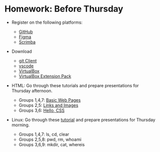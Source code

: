 # Homework:  Before Thursday

- Register on the following platforms:
  - [GitHub]
  - [Figma]
  - [Scrimba]

- Download
  - [git Client](https://git-scm.com/downloads)
  - [vscode](https://code.visualstudio.com/)
  - [VirtualBox](https://www.virtualbox.org/wiki/Downloads)
  - [VirtualBox Extension Pack](https://www.virtualbox.org/wiki/Downloads)

- HTML: Go through these tutorials and prepare presentations for Thursday afternoon.
  - Groups 1,4,7: [Basic Web Pages](https://internetingishard.netlify.app/html-and-css/basic-web-pages/)
  - Groups 2,5: [Links and Images](https://internetingishard.netlify.app/html-and-css/links-and-images/)
  - Groups 3,6: [Hello, CSS](https://internetingishard.netlify.app/html-and-css/hello-css/)

- Linux: Go through these [tutorial] and prepare presentations for Thursday morning.
  - Groups 1,4,7: ls, cd, clear
  - Groups 2,5,8: pwd, rm, whoami
  - Groups 3,6,9: mkdir, cat, whereis

  
<!-- Links -->
[tutorial]:https://www.geeksforgeeks.org/basic-linux-commands/

<!-- Links -->
[Scrimba]:https://scrimba.com/
[Figma]:https://www.figma.com/
[GitHub]:https://github.com/
[Modern JavaScript Tutorial]:https://www.youtube.com/playlist?list=PL4cUxeGkcC9haFPT7J25Q9GRB_ZkFrQAc
[Modern JavaScript From The Beginning (12 Hours)]:https://youtu.be/BI1o2H9z9fo
[Git & GitHub Tutorial for Beginners]:https://www.youtube.com/playlist?list=PL4cUxeGkcC9goXbgTDQ0n_4TBzOO0ocPR
[Introduction to Scrum - 7 Minutes]:https://youtu.be/9TycLR0TqFA
[Scrum in 20 mins]:https://youtu.be/SWDhGSZNF9M
[Figma UI Design Tutorial: Get Started in Just 24 Minutes]:https://youtu.be/FTFaQWZBqQ8

